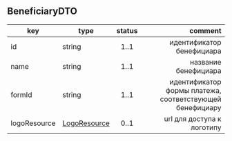 ## BeneficiaryDTO

key | type | status | comment
--- | ---- | :----: | ---:
id | string | 1..1 | идентификатор бенефициара
name | string | 1..1 | название бенефициара
formId | string | 1..1 | идентификатор формы платежа, соответствующей бенефициару
logoResource | [LogoResource](#logoresource) | 0..1 | url для доступа к логотипу
